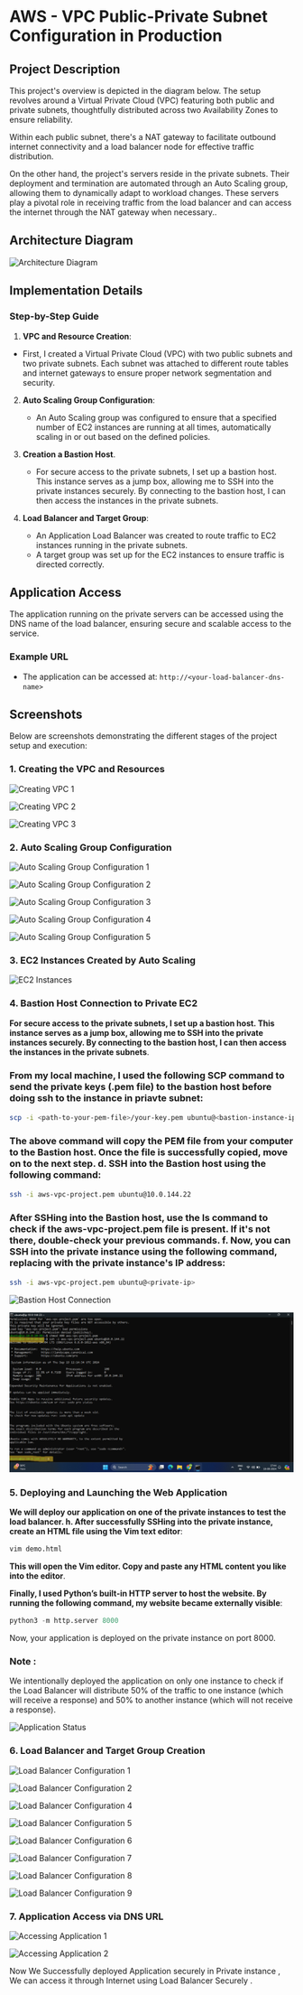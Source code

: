 # AWS - VPC Public-Private Subnet Configuration in Production 

## Project Description
This project's overview is depicted in the diagram below. The setup revolves around a Virtual Private Cloud (VPC) featuring both public and private subnets, thoughtfully distributed across two Availability Zones to ensure reliability.

Within each public subnet, there's a NAT gateway to facilitate outbound internet connectivity and a load balancer node for effective traffic distribution.

On the other hand, the project's servers reside in the private subnets. Their deployment and termination are automated through an Auto Scaling group, allowing them to dynamically adapt to workload changes. These servers play a pivotal role in receiving traffic from the load balancer and can access the internet through the NAT gateway when necessary..

## Architecture Diagram


![Architecture Diagram](screenshots/architecture-diagram.png)

## Implementation Details
### Step-by-Step Guide

 1. **VPC and Resource Creation**:
   - First, I created a Virtual Private Cloud (VPC) with two public subnets and two private subnets. Each subnet was attached to different route tables and internet gateways to ensure 
     proper network segmentation and security.
     
2. **Auto Scaling Group Configuration**:
   - An Auto Scaling group was configured to ensure that a specified number of EC2 instances are running at all times, automatically scaling in or out based on the defined policies.
     
3. **Creation a Bastion Host**.
   - For secure access to the private subnets, I set up a bastion host. This instance serves as a jump box, allowing me to SSH into the private instances securely. By connecting to the 
     bastion host, I can then access the instances in the private subnets.

4. **Load Balancer and Target Group**:
   - An Application Load Balancer was created to route traffic to EC2 instances running in the private subnets.
   - A target group was set up for the EC2 instances to ensure traffic is directed correctly.


## Application Access
The application running on the private servers can be accessed using the DNS name of the load balancer, ensuring secure and scalable access to the service.

### Example URL
- The application can be accessed at: `http://<your-load-balancer-dns-name>`


## Screenshots
Below are screenshots demonstrating the different stages of the project setup and execution:

### 1. Creating the VPC and Resources
![Creating VPC 1](screenshots/vpc-creation1.png)


![Creating VPC 2](screenshots/vpc-creation2.png)


![Creating VPC 3](screenshots/vpc-creation3.png)



### 2. Auto Scaling Group Configuration
![Auto Scaling Group Configuration 1](screenshots/auto-scaling-group-configuration1.png)


![Auto Scaling Group Configuration 2](screenshots/auto-scaling-group-configuration2.png)


![Auto Scaling Group Configuration 3](screenshots/auto-scaling-group-configuration3.png)


![Auto Scaling Group Configuration 4](screenshots/auto-scaling-group-configuration4.png)


![Auto Scaling Group Configuration 5](screenshots/auto-scaling-group-configuration5.png)


### 3. EC2 Instances Created by Auto Scaling


![EC2 Instances](screenshots/ec2-instances.png)

### 4. Bastion Host Connection to Private EC2
**For secure access to the private subnets, I set up a bastion host. This instance serves as a jump box, allowing me to SSH into the private instances securely. By connecting to the bastion host, I can then access the instances in the private subnets**.

### From my local machine, I used the following SCP command to send the private keys (.pem file) to the bastion host before doing ssh to the instance in priavte subnet:
```bash
scp -i <path-to-your-pem-file>/your-key.pem ubuntu@<bastion-instance-ip>:/home/ubuntu
```
### The above command will copy the PEM file from your computer to the Bastion host. Once the file is successfully copied, move on to the next step. d. SSH into the Bastion host using the following command:
```bash
ssh -i aws-vpc-project.pem ubuntu@10.0.144.22
```
### After SSHing into the Bastion host, use the ls command to check if the aws-vpc-project.pem file is present. If it's not there, double-check your previous commands. f. Now, you can SSH into the private instance using the following command, replacing <private IP> with the private instance's IP address:
```bash
ssh -i aws-vpc-project.pem ubuntu@<private-ip>
```

![Bastion Host Connection](screenshots/bastion-host-connection.png)


![Bastion Host Connection](screenshots/bastion-host-connection1.png)

### 5. Deploying and Launching the Web Application
**We will deploy our application on one of the private instances to test the load balancer. h. After successfully SSHing into the private instance, create an HTML file using the Vim text editor**:
```bash
vim demo.html
```
 **This will open the Vim editor. Copy and paste any HTML content you like into the editor**.

**Finally, I used Python’s built-in HTTP server to host the website. By running the following command, my website became externally visible**:
```python
python3 -m http.server 8000
```
Now, your application is deployed on the private instance on port 8000.


### Note :
We intentionally deployed the application on only one instance to check if the Load Balancer will distribute 50% of the traffic to one instance (which will receive a response) and 50% to another instance (which will not receive a response).


![Application Status](screenshots/application-status.png)

### 6. Load Balancer and Target Group Creation
![Load Balancer Configuration 1](screenshots/load-balancer-configuration1.png)


![Load Balancer Configuration 2](screenshots/load-balancer-configuration2.png)


![Load Balancer Configuration 4](screenshots/load-balancer-configuration4.png)


![Load Balancer Configuration 5](screenshots/load-balancer-configuration5.png)


![Load Balancer Configuration 6](screenshots/load-balancer-configuration6.png)


![Load Balancer Configuration 7](screenshots/load-balancer-configuration7.png)


![Load Balancer Configuration 8](screenshots/load-balancer-configuration8.png)


![Load Balancer Configuration 9](screenshots/load-balancer-configuration9.png)



### 7. Application Access via DNS URL
![Accessing Application 1](screenshots/application-access1.png)


![Accessing Application 2](screenshots/application-access2.png)

Now We Successfully deployed Application securely in Private instance , We can access it through Internet using Load Balancer Securely .




